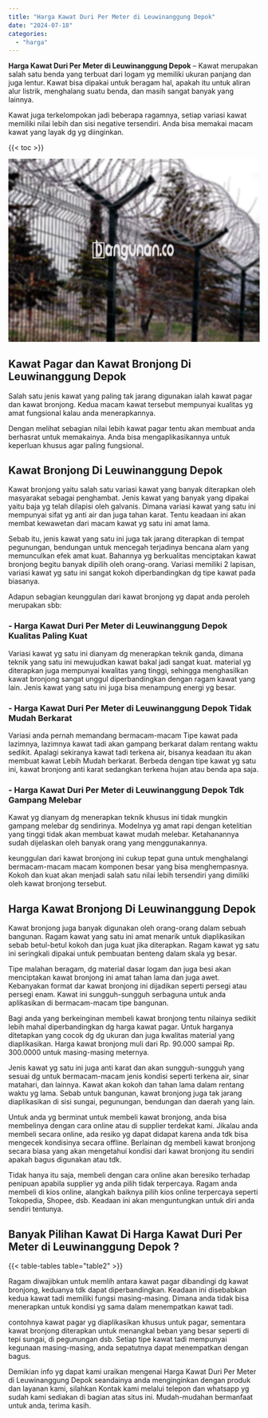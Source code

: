 ```yaml
---
title: "Harga Kawat Duri Per Meter di Leuwinanggung Depok"
date: "2024-07-18"
categories: 
  - "harga"
---
```


**Harga Kawat Duri Per Meter di Leuwinanggung Depok** – Kawat merupakan salah satu benda yang terbuat dari logam yg memiliki ukuran panjang dan juga lentur. Kawat bisa dipakai untuk beragam hal, apakah itu untuk aliran alur listrik, menghalang suatu benda, dan masih sangat banyak yang lainnya.

Kawat juga terkelompokan jadi beberapa ragamnya, setiap variasi kawat memiliki nilai lebih dan sisi negative tersendiri. Anda bisa memakai macam kawat yang layak dg yg diinginkan.

{{< toc >}}

![Harga Kawat Duri Per Meter di Leuwinanggung Depok](/images/jual-kawat-murah37.png)

## Kawat Pagar dan Kawat Bronjong Di Leuwinanggung Depok

Salah satu jenis kawat yang paling tak jarang digunakan ialah kawat pagar dan kawat bronjong. Kedua macam kawat tersebut mempunyai kualitas yg amat fungsional kalau anda menerapkannya.

Dengan melihat sebagian nilai lebih kawat pagar tentu akan membuat anda berhasrat untuk memakainya. Anda bisa mengaplikasikannya untuk keperluan khusus agar paling fungsional.

## Kawat Bronjong Di Leuwinanggung Depok

Kawat bronjong yaitu salah satu variasi kawat yang banyak diterapkan oleh masyarakat sebagai penghambat. Jenis kawat yang banyak yang dipakai yaitu baja yg telah dilapisi oleh galvanis. Dimana variasi kawat yang satu ini mempunyai sifat yg anti air dan juga tahan karat. Tentu keadaan ini akan membat kewawetan dari macam kawat yg satu ini amat lama.

Sebab itu, jenis kawat yang satu ini juga tak jarang diterapkan di tempat pegunungan, bendungan untuk mencegah terjadinya bencana alam yang memunculkan efek amat kuat. Bahannya yg berkualitas menciptakan kawat bronjong begitu banyak dipilih oleh orang-orang. Variasi memiliki 2 lapisan, variasi kawat yg satu ini sangat kokoh diperbandingkan dg tipe kawat pada biasanya.

Adapun sebagian keunggulan dari kawat bronjong yg dapat anda peroleh merupakan sbb:

### \- Harga Kawat Duri Per Meter di Leuwinanggung Depok Kualitas Paling Kuat

Variasi kawat yg satu ini dianyam dg menerapkan teknik ganda, dimana teknik yang satu ini mewujudkan kawat bakal jadi sangat kuat. material yg diterapkan juga mempunyai kwalitas yang tinggi, sehingga menghasilkan kawat bronjong sangat unggul diperbandingkan dengan ragam kawat yang lain. Jenis kawat yang satu ini juga bisa menampung energi yg besar.

### \- Harga Kawat Duri Per Meter di Leuwinanggung Depok Tidak Mudah Berkarat

Variasi anda pernah memandang bermacam-macam Tipe kawat pada lazimnya, lazimnya kawat tadi akan gampang berkarat dalam rentang waktu sedikit. Apalagi sekiranya kawat tadi terkena air, bisanya keadaan itu akan membuat kawat Lebih Mudah berkarat. Berbeda dengan tipe kawat yg satu ini, kawat bronjong anti karat sedangkan terkena hujan atau benda apa saja.

### \- Harga Kawat Duri Per Meter di Leuwinanggung Depok Tdk Gampang Melebar

Kawat yg dianyam dg menerapkan teknik khusus ini tidak mungkin gampang melebar dg sendirinya. Modelnya yg amat rapi dengan ketelitian yang tinggi tidak akan membuat kawat mudah melebar. Ketahanannya sudah dijelaskan oleh banyak orang yang menggunakannya.

keunggulan dari kawat bronjong ini cukup tepat guna untuk menghalangi bermacam-macam macam komponen besar yang bisa menghempasnya. Kokoh dan kuat akan menjadi salah satu nilai lebih tersendiri yang dimiliki oleh kawat bronjong tersebut.

## Harga Kawat Bronjong Di Leuwinanggung Depok

Kawat bronjong juga banyak digunakan oleh orang-orang dalam sebuah bangunan. Ragam kawat yang satu ini amat menarik untuk diaplikasikan sebab betul-betul kokoh dan juga kuat jika diterapkan. Ragam kawat yg satu ini seringkali dipakai untuk pembuatan benteng dalam skala yg besar.

Tipe malahan beragam, dg material dasar logam dan juga besi akan menciptakan kawat bronjong ini amat tahan lama dan juga awet. Kebanyakan format dar kawat bronjong ini dijadikan seperti persegi atau persegi enam. Kawat ini sungguh-sungguh serbaguna untuk anda aplikasikan di bermacam-macam tipe bangunan.

Bagi anda yang berkeinginan membeli kawat bronjong tentu nilainya sedikit lebih mahal diperbandingkan dg harga kawat pagar. Untuk harganya ditetapkan yang cocok dg dg ukuran dan juga kwalitas material yang diaplikasikan. Harga kawat bronjong muli dari Rp. 90.000 sampai Rp. 300.0000 untuk masing-masing meternya.

Jenis kawat yg satu ini juga anti karat dan akan sungguh-sungguh yang sesuai dg untuk bermacam-macam jenis kondisi seperti terkena air, sinar matahari, dan lainnya. Kawat akan kokoh dan tahan lama dalam rentang waktu yg lama. Sebab untuk bangunan, kawat bronjong juga tak jarang diaplikasikan di sisi sungai, pegunungan, bendungan dan daerah yang lain.

Untuk anda yg berminat untuk membeli kawat bronjong, anda bisa membelinya dengan cara online atau di supplier terdekat kami. Jikalau anda membeli secara online, ada resiko yg dapat didapat karena anda tdk bisa mengecek kondisinya secara offline. Berlainan dg membeli kawat bronjong secara biasa yang akan mengetahui kondisi dari kawat bronjong itu sendiri apakah bagus digunakan atau tdk.

Tidak hanya itu saja, membeli dengan cara online akan beresiko terhadap penipuan apabila supplier yg anda pilih tidak terpercaya. Ragam anda membeli di kios online, alangkah baiknya pilih kios online terpercaya seperti Tokopedia, Shopee, dsb. Keadaan ini akan menguntungkan untuk diri anda sendiri tentunya.

## Banyak Pilihan Kawat Di Harga Kawat Duri Per Meter di Leuwinanggung Depok ?

{{< table-tables table="table2" >}}

Ragam diwajibkan untuk memlih antara kawat pagar dibandingi dg kawat bronjong, keduanya tdk dapat diperbandingkan. Keadaan ini disebabkan kedua kawat tadi memiliki fungsi masing-masing. Dimana anda tidak bisa menerapkan untuk kondisi yg sama dalam menempatkan kawat tadi.

contohnya kawat pagar yg diaplikasikan khusus untuk pagar, sementara kawat bronjong diterapkan untuk menangkal beban yang besar seperti di tepi sungai, di pegunungan dsb. Setiap tipe kawat tadi mempunyai kegunaan masing-masing, anda sepatutnya dapat menempatkan dengan bagus.

Demikian info yg dapat kami uraikan mengenai Harga Kawat Duri Per Meter di Leuwinanggung Depok seandainya anda menginginkan dengan produk dan layanan kami, silahkan Kontak kami melalui telepon dan whatsapp yg sudah kami sediakan di bagian atas situs ini. Mudah-mudahan bermanfaat untuk anda, terima kasih.

